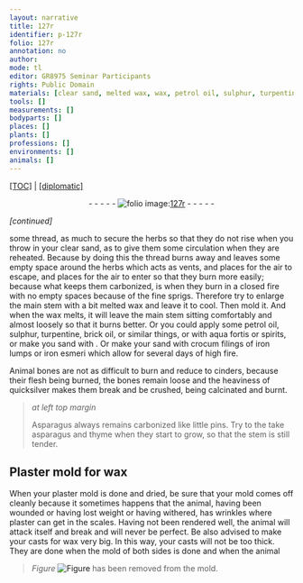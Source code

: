 ```yaml
---
layout: narrative
title: 127r
identifier: p-127r
folio: 127r
annotation: no
author:
mode: tl
editor: GR8975 Seminar Participants
rights: Public Domain
materials: [clear sand, melted wax, wax, petrol oil, sulphur, turpentine, brick oil, aqua fortis, spirits, sand, crocum filings, iron lumps, iron esmeri, quicksilver, Plaster, plaster]
tools: []
measurements: []
bodyparts: []
places: []
plants: []
professions: []
environments: []
animals: []
---
```


 <p><a href="{{ site.baseurl }}/translation/">[TOC]</a> | <a href="{{ site.baseurl }}/texts/p-127r_tc/" target="_blank">[diplomatic]</a></p><div class="folio" align="center">- - - - - <a href="http://gallica.bnf.fr/ark:/12148/btv1b10500001g/f259.image" target="_blank"><img src="https://cu-mkp.github.io/2017-workshop-edition/assets/photo-icon.png" alt="folio image: " style="display:inline-block; margin-bottom:-3px;"/>127r</a> - - - - - </div>  
 
*[continued]*
  
some thread, as much to secure the herbs so that they do not rise when you throw in your <span class="m">clear sand</span>, as to give them some circulation when they are reheated. Because by doing this the thread burns away and leaves some empty space around the herbs which acts as vents, and places for the air to escape, and places for the air to enter so that they burn more easily; because what keeps them carbonized, is when they burn in a closed fire with no empty spaces because of the fine sprigs. Therefore try to enlarge the main stem with a bit <span class="m">melted wax</span> and leave it to cool. Then mold it. And when the <span class="m">wax</span> melts, it will leave the main stem sitting comfortably and almost loosely so that it burns better. Or you could apply some <span class="m">petrol oil</span>, <span class="m">sulphur</span>, <span class="m">turpentine</span>, <span class="m">brick oil</span>, or similar things, or with <span class="m">aqua fortis</span> or <span class="m">spirits</span>, or make you <span class="m">sand</span> with . Or make your <span class="m">sand</span> with <span class="m">crocum filings</span> of <span class="m">iron lumps</span> or <span class="m">iron esmeri</span> which allow for several days of high fire.
 
Animal bones are not as difficult to burn and reduce to cinders, because their flesh being burned, the bones remain loose and the heaviness of <span class="m">quicksilver</span> makes them break and be crushed, being calcinated and burnt.
 
> *at left top margin*
> 
> 
>   Asparagus always remains carbonized like little pins. Try to the take asparagus and thyme when they start to grow, so that the stem is still tender.
 
 
  

## <span class="m">Plaster</span> mold for <span class="m">wax</span>

 
When your <span class="m">plaster</span> mold is done and dried, be sure that your mold comes off cleanly because it sometimes happens that the animal, having been wounded or having lost weight or having withered, has wrinkles where <span class="m">plaster</span> can get in the scales. Having not been rendered well, the animal will attack itself and break and will never be perfect. Be also advised to make your casts for <span class="m">wax</span> very big. In this way, your casts will not be too thick. They are done when the mold of both sides is done and when the animal 
> *Figure*
> <a href="https://drive.google.com/open?id=0B9-oNrvWdlO5ZFFkT3I4Vmx2em8" target="_blank"><img src="https://cu-mkp.github.io/GR8975-edition/assets/photo-icon.png" alt="Figure" style="display:inline-block; margin-bottom:-3px;"/></a>
 has been removed from the mold.
 
 